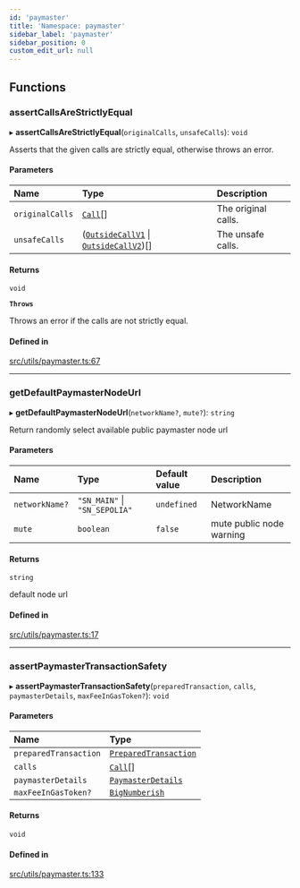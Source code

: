 ```yaml
---
id: 'paymaster'
title: 'Namespace: paymaster'
sidebar_label: 'paymaster'
sidebar_position: 0
custom_edit_url: null
---
```


## Functions

### assertCallsAreStrictlyEqual

▸ **assertCallsAreStrictlyEqual**(`originalCalls`, `unsafeCalls`): `void`

Asserts that the given calls are strictly equal, otherwise throws an error.

#### Parameters

| Name            | Type                                                                                                                                         | Description         |
| :-------------- | :------------------------------------------------------------------------------------------------------------------------------------------- | :------------------ |
| `originalCalls` | [`Call`](types.md#call)[]                                                                                                                    | The original calls. |
| `unsafeCalls`   | ([`OutsideCallV1`](types.RPC.RPCSPEC08.WALLET_API.md#outsidecallv1) \| [`OutsideCallV2`](types.RPC.RPCSPEC08.WALLET_API.md#outsidecallv2))[] | The unsafe calls.   |

#### Returns

`void`

**`Throws`**

Throws an error if the calls are not strictly equal.

#### Defined in

[src/utils/paymaster.ts:67](https://github.com/starknet-io/starknet.js/blob/v7.5.1/src/utils/paymaster.ts#L67)

---

### getDefaultPaymasterNodeUrl

▸ **getDefaultPaymasterNodeUrl**(`networkName?`, `mute?`): `string`

Return randomly select available public paymaster node url

#### Parameters

| Name           | Type                          | Default value | Description              |
| :------------- | :---------------------------- | :------------ | :----------------------- |
| `networkName?` | `"SN_MAIN"` \| `"SN_SEPOLIA"` | `undefined`   | NetworkName              |
| `mute`         | `boolean`                     | `false`       | mute public node warning |

#### Returns

`string`

default node url

#### Defined in

[src/utils/paymaster.ts:17](https://github.com/starknet-io/starknet.js/blob/v7.5.1/src/utils/paymaster.ts#L17)

---

### assertPaymasterTransactionSafety

▸ **assertPaymasterTransactionSafety**(`preparedTransaction`, `calls`, `paymasterDetails`, `maxFeeInGasToken?`): `void`

#### Parameters

| Name                  | Type                                                          |
| :-------------------- | :------------------------------------------------------------ |
| `preparedTransaction` | [`PreparedTransaction`](types.md#preparedtransaction)         |
| `calls`               | [`Call`](types.md#call)[]                                     |
| `paymasterDetails`    | [`PaymasterDetails`](../interfaces/types.PaymasterDetails.md) |
| `maxFeeInGasToken?`   | [`BigNumberish`](types.md#bignumberish)                       |

#### Returns

`void`

#### Defined in

[src/utils/paymaster.ts:133](https://github.com/starknet-io/starknet.js/blob/v7.5.1/src/utils/paymaster.ts#L133)
